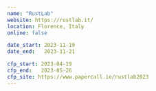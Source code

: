 ```yaml
---
name: "RustLab"
website: https://rustlab.it/
location: Florence, Italy
online: false

date_start: 2023-11-19
date_end:   2023-11-21

cfp_start: 2023-04-19
cfp_end:   2023-05-26
cfp_site: https://www.papercall.io/rustlab2023
---
```

